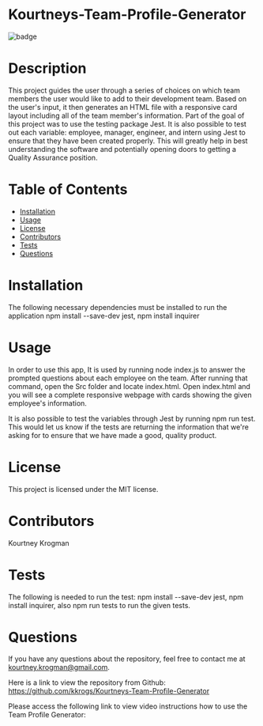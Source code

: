 # Kourtneys-Team-Profile-Generator
 ![badge](https://img.shields.io/badge/License-MIT-brightgreen)

# Description
This project guides the user through a series of choices on which team members the user would like to add to their development team. Based on the user's input, it then generates an HTML file with a responsive card layout including all of the team member's information. Part of the goal of this project was to use the testing package Jest. It is also possible to test out each variable: employee, manager, engineer, and intern using Jest to ensure that they have been created properly. This will greatly help in best understanding the software and potentially opening doors to getting a Quality Assurance position.
# Table of Contents
* [Installation](#installation)
* [Usage](#usage)
* [License](#license)
* [Contributors](#contributors)
* [Tests](#tests)
* [Questions](#questions)
# Installation
The following necessary dependencies must be installed to run the application npm install --save-dev jest, npm install inquirer
# Usage
In order to use this app, It is used by running node index.js to answer the prompted questions about each employee on the team. After running that command, open the Src folder and locate index.html. Open index.html and you will see a complete responsive webpage with cards showing the given employee's information.

It is also possible to test the variables through Jest by running npm run test. This would let us know if the tests are returning the information that we're asking for to ensure that we have made a good, quality product.
# License
This project is licensed under the MIT license.


# Contributors
 Kourtney Krogman
# Tests
The following is needed to run the test: npm install --save-dev jest, npm install inquirer, also npm run tests to run the given tests.
# Questions
If you have any questions about the repository, feel free to contact me at kourtney.krogman@gmail.com.

Here is a link to view the repository from Github:
https://github.com/kkrogs/Kourtneys-Team-Profile-Generator

Please access the following link to view video instructions how to use the Team Profile Generator: 

